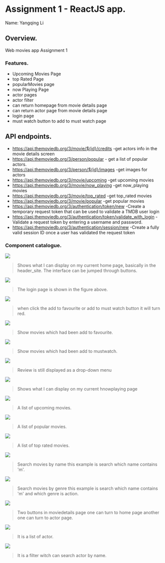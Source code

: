 # Assignment 1 - ReactJS app.

Name: Yangqing Li

## Overview.

Web movies app Assignment 1

### Features. 
+ Upcoming Movies Page
+ top Rated Page
+ popularMovies page
+ now Playing Page
+ actor pages
+ actor filter
+ can return homepage from movie details page
+ can return actor page from movie details page
+ login page 
+ must watch button to add to must watch page

## API endpoints.
- https://api.themoviedb.org/3/movie/${id}/credits  -get actors info in the movie details screen
- https://api.themoviedb.org/3/person/popular - get a list of popular actors.
- https://api.themoviedb.org/3/person/${id}/images -get images for actors
- https://api.themoviedb.org/3/movie/upcoming -get upcoming movies
- https://api.themoviedb.org/3/movie/now_playing -get now_playing movies
- https://api.themoviedb.org/3/movie/top_rated -get top_rated movies
- https://api.themoviedb.org/3/movie/popular -get popular movies
- https://api.themoviedb.org/3/authentication/token/new -Create a temporary request token that can be used to validate a TMDB user login
- https://api.themoviedb.org/3/authentication/token/validate_with_login -Validate a request token by entering a username and password.
- https://api.themoviedb.org/3/authentication/session/new -Create a fully valid session ID once a user has validated the request token



### Component catalogue.
![ ](./images/homepage.png)

> Shows what I can display on my current home page, basically in the header_site. The interface can be jumped through buttons.

![ ](./images/loginPage.png)

> The login page is shown in the figure above.

![ ](./images/redbutton.png)

> when click the add to favourite or add to must watch button it will turn red.

![ ](./images/favouritepage.png)

> Show movies which had been add to favourite.

![ ](./images/mustwatchpage.png)

> Show movies which had been add to mustwatch.

![ ](./images/Review.png)

> Review is still displayed as a drop-down menu

![ ](./images/nowplaying.png)

> Shows what I can display on my current hnowplaying page


![ ](./images/upcomepage.png)

> A list of upcoming movies.

![ ](./images/popularpage.png)

> A list of popular movies.

![ ](./images/topratedPage.png)

> A list of top rated movies.

![ ](./images/searchbylitter.png)

> Search movies by name this example is search which name contains 'm'.


![ ](./images/searchbygenre.png)

>Search movies by genre this example is search which name contains 'm' and which genre is action.

![ ](./images/twobuttons.png)

>Two buttons in moviedetails page one can turn to home page another one can turn to actor page.

![ ](./images/actor.png)

>It is a list of actor.

![ ](./images/actorsearch.png)

>It is a filter witch can search actor by name.













